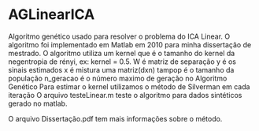 # AGLinearICA
 Algoritmo genético usado para resolver o problema do ICA Linear.
 O algoritmo foi implementado em Matlab em 2010 para minha dissertação de mestrado.
 O algoritmo utiliza um kernel que é o tamanho do kernel da negentropia de rényi, ex: kernel = 0.5.
 W é matriz de separação
 y é os sinais estimados
 x é mistura uma matriz(dxn)
 tampop é o tamanho da população
 n_geracao é o número maximo de geração no Algoritmo Genético
 Para estimar o kernel utilizamos o método de Silverman em cada iteração
 O arquivo testeLinear.m teste o algoritmo para dados sintéticos gerado no matlab.
 
 O arquivo Dissertação.pdf tem mais informações sobre o método.
